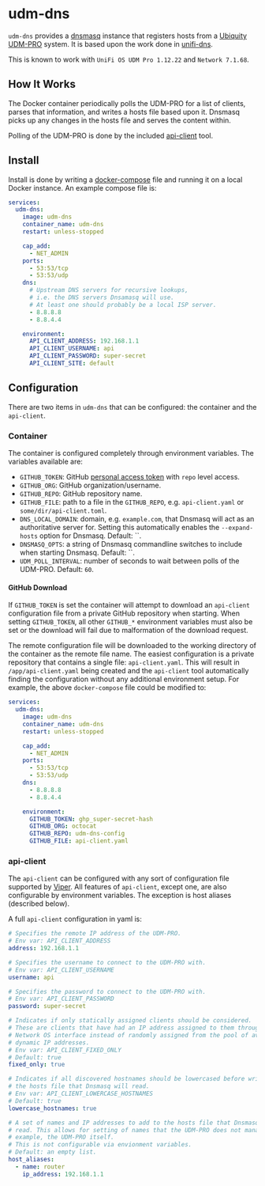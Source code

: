 # udm-dns

`udm-dns` provides a [dnsmasq][] instance that registers hosts from
a [Ubiquity UDM-PRO][udm-pro] system. It is based upon the work done in
[unifi-dns][].

This is known to work with `UniFi OS UDM Pro 1.12.22` and `Network 7.1.68`.

## How It Works

The Docker container periodically polls the UDM-PRO for a list of clients,
parses that information, and writes a hosts file based upon it. Dnsmasq picks
up any changes in the hosts file and serves the content within.

Polling of the UDM-PRO is done by the included [api-client](./api-client/)
tool.

## Install

Install is done by writing a [docker-compose][docker-compose] file and running
it on a local Docker instance. An example compose file is:

```yaml
services:
  udm-dns:
    image: udm-dns
    container_name: udm-dns
    restart: unless-stopped

    cap_add:
      - NET_ADMIN
    ports:
      - 53:53/tcp
      - 53:53/udp
    dns:
      # Upstream DNS servers for recursive lookups,
      # i.e. the DNS servers Dnsamasq will use.
      # At least one should probably be a local ISP server.
      - 8.8.8.8
      - 8.8.4.4

    environment:
      API_CLIENT_ADDRESS: 192.168.1.1
      API_CLIENT_USERNAME: api
      API_CLIENT_PASSWORD: super-secret
      API_CLIENT_SITE: default
```

## Configuration

There are two items in `udm-dns` that can be configured: the container and
the `api-client`.

### Container

The container is configured completely through environment variables. The
variables available are:

* `GITHUB_TOKEN`: GitHub [personal access
  token](https://github.com/settings/tokens) with `repo` level access.
* `GITHUB_ORG`: GitHub organization/username.
* `GITHUB_REPO`: GitHub repository name.
* `GITHUB_FILE`: path to a file in the `GITHUB_REPO`, e.g. `api-client.yaml` or
`some/dir/api-client.toml`.
* `DNS_LOCAL_DOMAIN`: domain, e.g. `example.com`, that Dnsmasq will act as an
  authoritative server for. Setting this automatically enables the
  `--expand-hosts` option for Dnsmasq. Default: ``.
* `DNSMASQ_OPTS`: a string of Dnsmasq commandline switches to include when
  starting Dnsmasq. Default: ``.
* `UDM_POLL_INTERVAL`: number of seconds to wait between polls of the UDM-PRO.
Default: `60`.

#### GitHub Download

If `GITHUB_TOKEN` is set the container will attempt to download an `api-client`
configuration file from a private GitHub repository when starting. When setting
`GITHUB_TOKEN`, all other `GITHUB_*` environment variables must also be set or
the download will fail due to malformation of the download request.

The remote configuration file will be downloaded to the working directory of
the container as the remote file name. The easiest configuration is a private
repository that contains a single file: `api-client.yaml`. This will result
in `/app/api-client.yaml` being created and the `api-client` tool automatically
finding the configuration without any additional environment setup. For example,
the above `docker-compose` file could be modified to:

```yaml
services:
  udm-dns:
    image: udm-dns
    container_name: udm-dns
    restart: unless-stopped

    cap_add:
      - NET_ADMIN
    ports:
      - 53:53/tcp
      - 53:53/udp
    dns:
      - 8.8.8.8
      - 8.8.4.4

    environment:
      GITHUB_TOKEN: ghp_super-secret-hash
      GITHUB_ORG: octocat
      GITHUB_REPO: udm-dns-config
      GITHUB_FILE: api-client.yaml
```

### api-client

The `api-client` can be configured with any sort of configuration file supported
by [Viper][viper]. All features of `api-client`, except one, are also
configurable by environment variables. The exception is host aliases (described
below).

A full `api-client` configuration in yaml is:

```yaml
# Specifies the remote IP address of the UDM-PRO.
# Env var: API_CLIENT_ADDRESS
address: 192.168.1.1

# Specifies the username to connect to the UDM-PRO with.
# Env var: API_CLIENT_USERNAME
username: api

# Specifies the password to connect to the UDM-PRO with.
# Env var: API_CLIENT_PASSWORD
password: super-secret

# Indicates if only statically assigned clients should be considered.
# These are clients that have had an IP address assigned to them through the
# Network OS interface instead of randomly assigned from the pool of available
# dynamic IP addresses.
# Env var: API_CLIENT_FIXED_ONLY
# Default: true
fixed_only: true

# Indicates if all discovered hostnames should be lowercased before writing to
# the hosts file that Dnsmasq will read.
# Env var: API_CLIENT_LOWERCASE_HOSTNAMES
# Default: true
lowercase_hostnames: true

# A set of names and IP addresses to add to the hosts file that Dnsmasq will
# read. This allows for setting of names that the UDM-PRO does not manage, For
# example, the UDM-PRO itself.
# This is not configurable via envionment variables.
# Default: an empty list.
host_aliases:
  - name: router
    ip_address: 192.168.1.1
```


[dnsmasq]: https://dnsmasq.org
[udm-pro]: https://store.ui.com/products/udm-pro
[unifi-dns]: https://github.com/wicol/unifi-dns
[docker-compose]: https://docs.docker.com/compose/compose-file/
[viper]: https://github.com/spf13/viper/tree/5247643f02358b40d01385b0dbf743b659b0133f#reading-config-files
